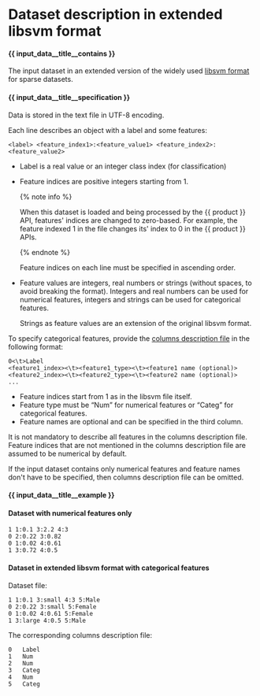 # Dataset description in extended libsvm format

#### {{ input_data__title__contains }}

The input dataset in an extended version of the widely used [libsvm format](https://github.com/cjlin1/libsvm/blob/557d85749aaf0ca83fd229af0f00e4f4cb7be85c/README#L53) for sparse datasets.

#### {{ input_data__title__specification }}

Data is stored in the text file in UTF-8 encoding.

Each line describes an object with a label and some features:

```
<label> <feature_index1>:<feature_value1> <feature_index2>:<feature_value2>
```

- Label is a real value or an integer class index (for classification)

- Feature indices are positive integers starting from 1.

    {% note info %}

    When this dataset is loaded and being processed by the {{ product }} API, features' indices are changed to zero-based. For example, the feature indexed 1 in the file changes its' index to 0 in the {{ product }} APIs.

    {% endnote %}

    Feature indices on each line must be specified in ascending order.

- Feature values are integers, real numbers or strings (without spaces, to avoid breaking the format). Integers and real numbers can be used for numerical features, integers and strings can be used for categorical features.

    Strings as feature values are an extension of the original libsvm format.


To specify categorical features, provide the [columns description file](input-data_column-descfile.md) in the following format:

```
0<\t>Label
<feature1_index><\t><feature1_type><\t><feature1 name (optional)>
<feature2_index><\t><feature2_type><\t><feature2 name (optional)>
...
```

- Feature indices start from 1 as in the libsvm file itself.
- Feature type must be <q>Num</q> for numerical features or <q>Categ</q> for categorical features.
- Feature names are optional and can be specified in the third column.

It is not mandatory to describe all features in the columns description file. Feature indices that are not mentioned in the columns description file are assumed to be numerical by default.

If the input dataset contains only numerical features and feature names don't have to be specified, then columns description file can be omitted.

#### {{ input_data__title__example }}

#### Dataset with numerical features only

```
1 1:0.1 3:2.2 4:3
0 2:0.22 3:0.82
0 1:0.02 4:0.61
1 3:0.72 4:0.5
```

#### Dataset in extended libsvm format with categorical features

Dataset file:
```
1 1:0.1 3:small 4:3 5:Male
0 2:0.22 3:small 5:Female
0 1:0.02 4:0.61 5:Female
1 3:large 4:0.5 5:Male
```

The corresponding columns description file:
```
0	Label
1	Num
2	Num
3	Categ
4	Num
5	Categ
```


